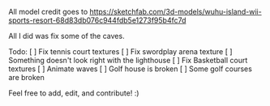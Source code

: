 All model credit goes to https://sketchfab.com/3d-models/wuhu-island-wii-sports-resort-68d83db076c944fdb5e1273f95b4fc7d

All I did was fix some of the caves.

Todo:
[ ] Fix tennis court textures
[ ] Fix swordplay arena texture
[ ] Something doesn't look right with the lighthouse
[ ] Fix Basketball court textures
[ ] Animate waves
[ ] Golf house is broken
[ ] Some golf courses are broken

Feel free to add, edit, and contribute! :)

